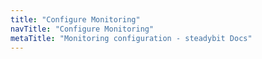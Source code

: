 ```yaml
---
title: "Configure Monitoring"
navTitle: "Configure Monitoring"
metaTitle: "Monitoring configuration - steadybit Docs"
---
```

